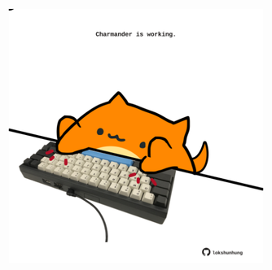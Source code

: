<!-- built at 18/02/2024, 16:00:52 UTC -->
<p align="center">
  <img width="500" height="500" src="./ReadmeImage.svg">
</p>
